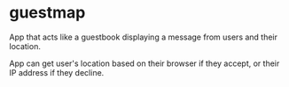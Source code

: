 # guestmap

App that acts like a guestbook displaying a message from users and their location. 

App can get user's location based on their browser if they accept, or their IP address if they decline. 
